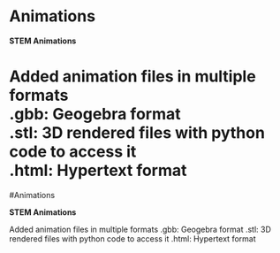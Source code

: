 
# Animations

__STEM Animations__  

Added animation files in multiple formats  
.gbb: Geogebra format  
.stl: 3D rendered files with python code to access it  
.html: Hypertext format
=======
#Animations

__STEM Animations__

Added animation files in multiple formats
.gbb: Geogebra format
.stl: 3D rendered files with python code to access it
.html: Hypertext format

